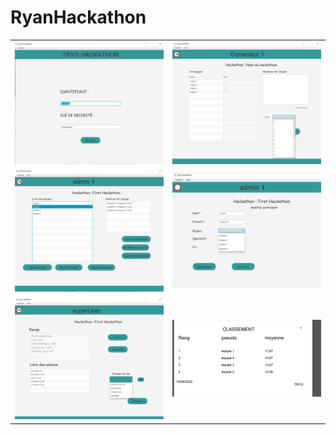 # RyanHackathon

<table>
  <tr>
    <td><img src="src/Assets/H1.png"/></td>
    <td><img src="src/Assets/H2.png"/></td>
  </tr>
  
   <tr>
    <td><img src="src/Assets/H3.png"/></td>
    <td><img src="src/Assets/H4.png"/></td>
  </tr>
  
   <tr>
    <td><img src="src/Assets/H5.png"/></td>
    <td><img src="src/Assets/H6.png"/></td>
  </tr>
</table>
